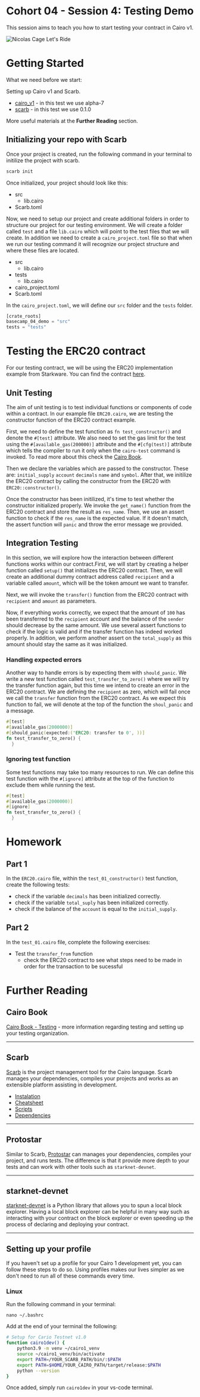 # Cohort 04 - Session 4: Testing Demo

This session aims to teach you how to start testing your contract in Cairo v1.

![Nicolas Cage Let's Ride](https://media.tenor.com/PDEhy7xqVdoAAAAC/lets-ride-nicolas-cage.gif)

# Getting Started

What we need before we start:

Setting up Cairo v1 and Scarb.

- [cairo_v1](https://github.com/starkware-libs/cairo) - in this test we use alpha-7
- [scarb](https://github.com/software-mansion/scarb/) - in this test we use 0.1.0

More useful materials at the **Further Reading** section.

## Initializing your repo with Scarb

Once your project is created, run the following command in your terminal to initilize the project with scarb.

```bash
scarb init
```

Once initialized, your project should look like this:

<ul>
  <li>src
    <ul>
      <li>lib.cairo</li>
    </ul>
  </li>
  <li>Scarb.toml</li>
</ul>

Now, we need to setup our project and create additional folders in order to structure our project for our testing environment. We will create a folder called `test` and a file `lib.cairo` which will point to the test files that we will create. In addition we need to create a `cairo_project.toml` file so that when we run our testing command it will recognize our project structure and where these files are located.

<ul>
  <li>src
    <ul>
      <li>lib.cairo</li>
    </ul>
  </li>
  <li>tests
    <ul>
      <li>lib.cairo</li>
    </ul>
  </li>
  <li>cairo_project.toml</li>
  <li>Scarb.toml</li>
</ul>

In the `cairo_project.toml`, we will define our `src` folder and the `tests` folder.

```rust
[crate_roots]
basecamp_04_demo = "src"
tests = "tests"
```

# Testing the ERC20 contract

For our testing contract, we will be using the ERC20 implementation example from Starkware. You can find the contract [here](https://github.com/starkware-libs/cairo/blob/main/crates/cairo-lang-starknet/test_data/erc20.cairo).

## Unit Testing

The aim of unit testing is to test individual functions or components of code within a contract. In our example file `ERC20.cairo`, we are testing the constructor function of the ERC20 contract example.

First, we need to define the test function as `fn test_constructor()` and denote the `#[test]` attribute. We also need to set the gas limit for the test using the `#[available_gas(200000)]` attribute and the `#[cfg(test)]` attribute which tells the compiler to run it only when the `cairo-test` command is invoked. To read more about this check the [Cairo Book](https://cairo-book.github.io/ch08-01-how-to-write-tests.html).

Then we declare the variables which are passed to the constructor. These are: `initial_supply` `account` `decimals` `name` and `symbol`. After that, we initilize the ERC20 contract by calling the constructor from the ERC20 with `ERC20::constructor()`.

Once the constructor has been initilized, it's time to test whether the constructor initialized properly. We invoke the `get_name()` function from the ERC20 contract and store the result as `res_name`. Then, we use an assert function to check if the `res_name` is the expected value. If it doesn't match, the assert function will `panic` and throw the error message we provided.

## Integration Testing

In this section, we will explore how the interaction between different functions works within our contract.First, we will start by creating a helper function called `setup()` that initializes the ERC20 contract. Then, we will create an additional dummy contract address called `recipient` and a variable called `amount`, which will be the token amount we want to transfer.

Next, we will invoke the `transfer()` function from the ERC20 contract with `recipient` and `amount` as parameters.

Now, if everything works correctly, we expect that the amount of `100` has been transferred to the `recipient` account and the balance of the `sender` should decrease by the same amount. We use several assert functions to check if the logic is valid and if the transfer function has indeed worked properly. In addition, we perform another assert on the `total_supply` as this amount should stay the same as it was initialized.

### Handling expected errors

Another way to handle errors is by expecting them with `should_panic`. We write a new test function called `test_transfer_to_zero()` where we will try the transfer function again, but this time we intend to create an error in the ERC20 contract. We are defining the `recipient` as zero, which will fail once we call the `transfer` function from the ERC20 contract. As we expect this function to fail, we will denote at the top of the function the `shoul_panic` and a message.

```rust
#[test]
#[available_gas(2000000)]
#[should_panic(expected:('ERC20: transfer to 0', ))]
fn test_transfer_to_zero() {
  }
```

### Ignoring test function

Some test functions may take too many resources to run. We can define this test function with the `#[ignore]` attribute at the top of the function to exclude them while running the test.

```rust
#[test]
#[available_gas(2000000)]
#[ignore]
fn test_transfer_to_zero() {
  }
```

# Homework

## Part 1

In the `ERC20.cairo` file, within the `test_01_constructor()` test function, create the following tests:

- check if the variable `decimals` has been initialized correctly.
- check if the variable `total_suply` has been initialized correctly.
- check if the balance of the `account` is equal to the `initial_supply`.

## Part 2

In the `test_01.cairo` file, complete the following exercises:

- Test the `transfer_from` function
  - check the ERC20 contract to see what steps need to be made in order for the transaction to be sucessful

# Further Reading

## Cairo Book

[Cairo Book - Testing](https://cairo-book.github.io/ch08-01-how-to-write-tests.html) - more information regarding testing and setting up your testing organization.

---

## Scarb

[Scarb](https://github.com/software-mansion/scarb) is the project management tool for the Cairo language. Scarb manages your dependencies, compiles your projects and works as an extensible platform assisting in development.

- [Instalation](https://docs.swmansion.com/scarb/docs)
- [Cheatsheet](https://docs.swmansion.com/scarb/docs/cheatsheet)
- [Scripts](https://docs.swmansion.com/scarb/docs/reference/scripts)
- [Dependencies](https://docs.swmansion.com/scarb/docs/guides/dependencies)

---

## Protostar

Similar to Scarb, [Protostar](https://github.com/software-mansion/protostar) can manages your dependencies, compiles your project, and runs tests. The difference is that it provide more depth to your tests and can work with other tools such as `starknet-devnet`.

---

## starknet-devnet

[starknet-devnet](https://github.com/0xSpaceShard/starknet-devnet) is a Python library that allows you to spun a local block explorer. Having a local block explorer can be helpful in many way such as interacting with your contract on the block explorer or even speeding up the process of declaring and deploying your contract.

---

## Setting up your profile

If you haven't set up a profile for your Cairo 1 development yet, you can follow these steps to do so. Using profiles makes our lives simpler as we don't need to run all of these commands every time.

### Linux

Run the following command in your terminal:

`nano ~/.bashrc`

Add at the end of your terminal the following:

```bash
# Setup for Cario Testnet v1.0
function cairo1dev() {
    python3.9 -m venv ~/cairo1_venv
    source ~/cairo1_venv/bin/activate
    export PATH=/YOUR_SCARB_PATH/bin/:$PATH
    export PATH=$HOME/YOUR_CAIRO_PATH/target/release:$PATH
    python --version
}
```

Once added, simply run `cairo1dev` in your vs-code terminal.

